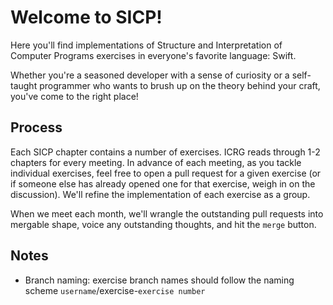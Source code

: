 # Welcome to SICP!

Here you'll find implementations of Structure and Interpretation of Computer Programs exercises in everyone's favorite language: Swift.

Whether you're a seasoned developer with a sense of curiosity or a self-taught programmer who wants to brush up on the theory behind your craft, you've come to the right place!

## Process
Each SICP chapter contains a number of exercises. ICRG reads through 1-2 chapters for every meeting. In advance of each meeting, as you tackle individual exercises, feel free to open a pull request for a given exercise (or if someone else has already opened one for that exercise, weigh in on the discussion). We'll refine the implementation of each exercise as a group.

When we meet each month, we'll wrangle the outstanding pull requests into mergable shape, voice any outstanding thoughts, and hit the `merge` button.

## Notes

- Branch naming: exercise branch names should follow the naming scheme `username`/exercise-`exercise number`
